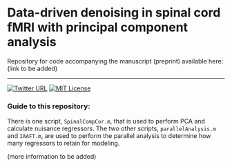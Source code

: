 # Data-driven denoising in spinal cord fMRI with principal component analysis

Repository for code accompanying the manuscript (preprint) available here: (link to be added)

---

[![Twitter URL](https://img.shields.io/twitter/follow/KJHemm?style=social)](https://x.com/KJHemm)
[![MIT License](https://img.shields.io/badge/license-MIT-blue)](https://github.com/BrightLab-ANVIL/spinalcompcor/blob/main/LICENSE)
<br>

### Guide to this repository:
There is one script, `SpinalCompCor.m`, that is used to perform PCA and calculate nuisance regressors. The two other scripts, `parallelAnalysis.m` and `IAAFT.m`, are used to perform the parallel analysis to determine how many regressors to retain for modeling. 

(more information to be added)